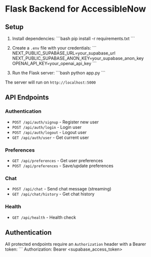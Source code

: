 # Flask Backend for AccessibleNow

## Setup

1. Install dependencies:
\`\`\`bash
pip install -r requirements.txt
\`\`\`

2. Create a `.env` file with your credentials:
\`\`\`
NEXT_PUBLIC_SUPABASE_URL=your_supabase_url
NEXT_PUBLIC_SUPABASE_ANON_KEY=your_supabase_anon_key
OPENAI_API_KEY=your_openai_api_key
\`\`\`

3. Run the Flask server:
\`\`\`bash
python app.py
\`\`\`

The server will run on `http://localhost:5000`

## API Endpoints

### Authentication
- `POST /api/auth/signup` - Register new user
- `POST /api/auth/login` - Login user
- `POST /api/auth/logout` - Logout user
- `GET /api/auth/user` - Get current user

### Preferences
- `GET /api/preferences` - Get user preferences
- `POST /api/preferences` - Save/update preferences

### Chat
- `POST /api/chat` - Send chat message (streaming)
- `GET /api/chat/history` - Get chat history

### Health
- `GET /api/health` - Health check

## Authentication

All protected endpoints require an `Authorization` header with a Bearer token:
\`\`\`
Authorization: Bearer <supabase_access_token>
